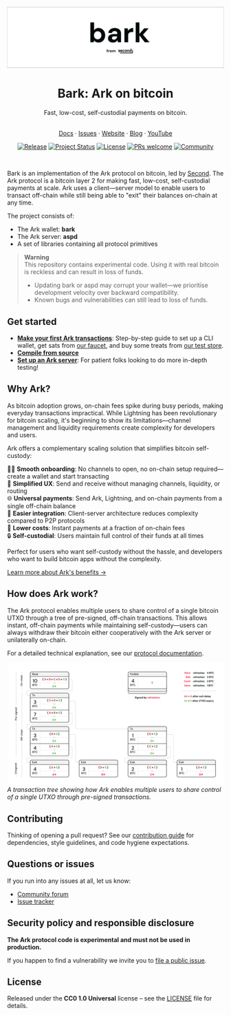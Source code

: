 ![bark: Ark on bitcoin](assets/bark-header-white.jpg)

<div align="center">
<h1>Bark: Ark on bitcoin</h1>
<p>Fast, low-cost, self-custodial payments on bitcoin.</p>
</div>

<p align="center">
  <br />
  <a href="https://docs.second.tech">Docs</a> ·
  <a href="https://codeberg.org/ark-bitcoin/bark/issues">Issues</a> ·
  <a href="https://second.tech">Website</a> ·
  <a href="https://blog.second.tech">Blog</a> ·
  <a href="https://www.youtube.com/@2ndbtc">YouTube</a>
</p>

<div align="center">

[![Release](https://img.shields.io/gitea/v/release/ark-bitcoin/bark?label=release&gitea_url=https://codeberg.org)](https://codeberg.org/ark-bitcoin/bark/tags)
[![Project Status](https://img.shields.io/badge/status-experimental-red.svg)](https://codeberg.org/ark-bitcoin/bark)
[![License](https://img.shields.io/badge/license-CC0--1.0-blue.svg)](LICENSE)
[![PRs welcome](https://img.shields.io/badge/PRs-welcome-brightgreen?logo=git)](CONTRIBUTING.md)
[![Community](https://img.shields.io/badge/community-forum-blue?logo=discourse)](https://community.second.tech)

</div>

<br />

Bark is an implementation of the Ark protocol on bitcoin, led by [Second](https://second.tech). The Ark protocol is a bitcoin layer 2 for making fast, low-cost, self-custodial payments at scale. Ark uses a client—server model to enable users to transact off-chain while still being able to "exit" their balances on-chain at any time.

The project consists of:

- The Ark wallet: **bark**
- The Ark server: **aspd**
- A set of libraries containing all protocol primitives

> **Warning**  
> This repository contains experimental code. Using it with real bitcoin is reckless and can result in loss of funds.
>
> - Updating bark or aspd may corrupt your wallet—we prioritise development velocity over backward compatibility.
> - Known bugs and vulnerabilities can still lead to loss of funds.

## Get started

- [**Make your first Ark transactions**](https://docs.second.tech/getting-started/): Step-by-step guide to set up a CLI wallet, get sats from [our faucet](https://signet.2nd.dev), and buy some treats from [our test store](https://signet.2nd.dev/store).
- [**Compile from source**](https://docs.second.tech/getting-started/optional/compile-from-source/)
- [**Set up an Ark server**](https://docs.second.tech/run-ark-server/): For patient folks looking to do more in-depth testing!

## Why Ark?

As bitcoin adoption grows, on-chain fees spike during busy periods, making everyday transactions impractical. While Lightning has been revolutionary for bitcoin scaling, it's beginning to show its limitations—channel management and liquidity requirements create complexity for developers and users.

Ark offers a complementary scaling solution that simplifies bitcoin self-custody:

🏃‍♂️ **Smooth onboarding**: No channels to open, no on-chain setup required—create a wallet and start transacting  
🤌 **Simplified UX**: Send and receive without managing channels, liquidity, or routing  
🌐 **Universal payments**: Send Ark, Lightning, and on-chain payments from a single off-chain balance  
🔌 **Easier integration**: Client-server architecture reduces complexity compared to P2P protocols  
💸 **Lower costs**: Instant payments at a fraction of on-chain fees  
🔒 **Self-custodial**: Users maintain full control of their funds at all times

Perfect for users who want self-custody without the hassle, and developers who want to build bitcoin apps without the complexity.

[Learn more about Ark's benefits →](https://second.tech)

## How does Ark work?

The Ark protocol enables multiple users to share control of a single bitcoin UTXO through a tree of pre-signed, off-chain transactions. This allows instant, off-chain payments while maintaining self-custody—users can always withdraw their bitcoin either cooperatively with the Ark server or unilaterally on-chain.

For a detailed technical explanation, see our [protocol documentation](https://docs.second.tech/protocol/intro).

![An example of an Ark transaction tree from a refresh](assets/tx-tree-refresh.jpg)
_A transaction tree showing how Ark enables multiple users to share control of a single UTXO through pre-signed transactions._

## Contributing

Thinking of opening a pull request? See our [contribution guide](CONTRIBUTING.md) for dependencies, style guidelines, and code hygiene expectations.

## Questions or issues

If you run into any issues at all, let us know:

- [Community forum](https://community.second.tech)
- [Issue tracker](https://codeberg.org/ark-bitcoin/bark/issues)

## Security policy and responsible disclosure

**The Ark protocol code is experimental and must not be used in production.**

If you happen to find a vulnerability we invite you to [file a public issue](https://codeberg.org/ark-bitcoin/bark/issues/new).

## License

Released under the **CC0 1.0 Universal** license – see the [LICENSE](LICENSE) file for details.
